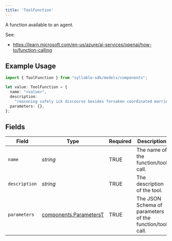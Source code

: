 ```yaml
---
title: 'ToolFunction'
---
```


A function available to an agent.

See:
- https://learn.microsoft.com/en-us/azure/ai-services/openai/how-to/function-calling

## Example Usage

```typescript
import { ToolFunction } from "syllable-sdk/models/components";

let value: ToolFunction = {
  name: "<value>",
  description:
    "reasoning safely ick discourse besides forsaken coordinated married",
  parameters: {},
};
```

## Fields

| Field                                                            | Type                                                             | Required                                                         | Description                                                      |
| ---------------------------------------------------------------- | ---------------------------------------------------------------- | ---------------------------------------------------------------- | ---------------------------------------------------------------- |
| `name`                                                           | *string*                                                         | TRUE                                               | The name of the function/tool call.                              |
| `description`                                                    | *string*                                                         | TRUE                                               | The description of the tool.                                     |
| `parameters`                                                     | [components.ParametersT](/sdk-docs/models/components/parameterst) | TRUE                                               | The JSON Schema of parameters of the function/tool call.         |